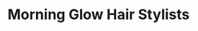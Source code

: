 ---
title: "Morning Glow Hair Stylists"
url: /waldwick/morning-glow-hair-stylists/
shop: hairdresser
---